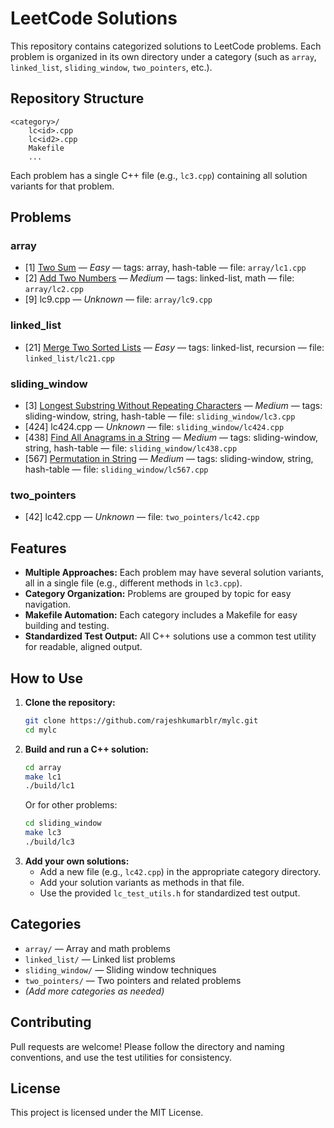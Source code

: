 # LeetCode Solutions

This repository contains categorized solutions to LeetCode problems. Each problem is organized in its own directory under a category (such as `array`, `linked_list`, `sliding_window`, `two_pointers`, etc.).

## Repository Structure

```
<category>/
    lc<id>.cpp
    lc<id2>.cpp
    Makefile
    ...
```
Each problem has a single C++ file (e.g., `lc3.cpp`) containing all solution variants for that problem.

## Problems

### array

- [1] [Two Sum](https://leetcode.com/problems/two-sum/) — *Easy* — tags: array, hash-table — file: `array/lc1.cpp`
- [2] [Add Two Numbers](https://leetcode.com/problems/add-two-numbers/) — *Medium* — tags: linked-list, math — file: `array/lc2.cpp`
- [9] lc9.cpp — *Unknown* — file: `array/lc9.cpp`

### linked_list

- [21] [Merge Two Sorted Lists](https://leetcode.com/problems/merge-two-sorted-lists/) — *Easy* — tags: linked-list, recursion — file: `linked_list/lc21.cpp`

### sliding_window

- [3] [Longest Substring Without Repeating Characters](https://leetcode.com/problems/longest-substring-without-repeating-characters/) — *Medium* — tags: sliding-window, string, hash-table — file: `sliding_window/lc3.cpp`
- [424] lc424.cpp — *Unknown* — file: `sliding_window/lc424.cpp`
- [438] [Find All Anagrams in a String](https://leetcode.com/problems/find-all-anagrams-in-a-string/) — *Medium* — tags: sliding-window, string, hash-table — file: `sliding_window/lc438.cpp`
- [567] [Permutation in String](https://leetcode.com/problems/permutation-in-string/) — *Medium* — tags: sliding-window, string, hash-table — file: `sliding_window/lc567.cpp`

### two_pointers

- [42] lc42.cpp — *Unknown* — file: `two_pointers/lc42.cpp`


## Features
- **Multiple Approaches:** Each problem may have several solution variants, all in a single file (e.g., different methods in `lc3.cpp`).
- **Category Organization:** Problems are grouped by topic for easy navigation.
- **Makefile Automation:** Each category includes a Makefile for easy building and testing.
- **Standardized Test Output:** All C++ solutions use a common test utility for readable, aligned output.

## How to Use
1. **Clone the repository:**
    ```bash
    git clone https://github.com/rajeshkumarblr/mylc.git
    cd mylc
    ```
2. **Build and run a C++ solution:**
    ```bash
    cd array
    make lc1
    ./build/lc1
    ```
    Or for other problems:
    ```bash
    cd sliding_window
    make lc3
    ./build/lc3
    ```
3. **Add your own solutions:**
    - Add a new file (e.g., `lc42.cpp`) in the appropriate category directory.
    - Add your solution variants as methods in that file.
    - Use the provided `lc_test_utils.h` for standardized test output.

## Categories
- `array/` — Array and math problems
- `linked_list/` — Linked list problems
- `sliding_window/` — Sliding window techniques
- `two_pointers/` — Two pointers and related problems
- *(Add more categories as needed)*

## Contributing
Pull requests are welcome! Please follow the directory and naming conventions, and use the test utilities for consistency.

## License
This project is licensed under the MIT License.
